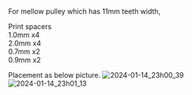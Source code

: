 For mellow pulley which has 11mm teeth width,  

Print spacers  
1.0mm x4  
2.0mm x4  
0.7mm x2  
0.9mm x2  

Placement as below picture.
![2024-01-14_23h00_39](https://github.com/Psych0h3ad/Crossant-235/assets/41975091/7c7cb741-c8ff-4162-b1b7-04c327a492f3)
![2024-01-14_23h01_13](https://github.com/Psych0h3ad/Crossant-235/assets/41975091/31cfd38a-00cd-4b2b-b010-5f2ce38a93c2)

